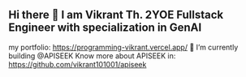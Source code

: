 ## Hi there 👋 I am Vikrant Th. 2YOE Fullstack Engineer with specialization in GenAI

my portfolio: https://programming-vikrant.vercel.app/
🔭 I’m currently building @APISEEK
Know more about APISEEK in: https://github.com/vikrant101001/apiseek


<!--
**vikrant101001/vikrant101001** is a ✨ _special_ ✨ repository because its `README.md` (this file) appears on your GitHub profile.

Here are some ideas to get you started:

🔭 I’m currently working on ...
- 🌱 I’m currently learning ...
- 👯 I’m looking to collaborate on ...
- 🤔 I’m looking for help with ...
- 💬 Ask me about ...
- 📫 How to reach me: ...
- 😄 Pronouns: ...
- ⚡ Fun fact: ...
-->

